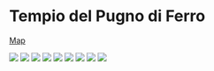 # Tempio del Pugno di Ferro
[Map](https://watabou.github.io/dwellings/?seed=1659625813&tags=basement,medium,square,spiral&floors=4)

![](../../Images/Tempio_pugno_di_ferro/tempio.png)
![](../../Images/Tempio_pugno_di_ferro/tempio2.png)
![](../../Images/Tempio_pugno_di_ferro/tempio3.png)
![](../../Images/Tempio_pugno_di_ferro/tempio4.png)
![](../../Images/Tempio_pugno_di_ferro/tempio5.png)
![](../../Images/Tempio_pugno_di_ferro/tempio6.png)
![](../../Images/Tempio_pugno_di_ferro/tempio7.png)
![](../../Images/Tempio_pugno_di_ferro/tempio8.png)
![](../../Images/Tempio_pugno_di_ferro/tempio9.png)

